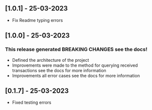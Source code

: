 ## [1.0.1] - 25-03-2023

- Fix Readme typing errors

## [1.0.0] - 25-03-2023

### This release generated BREAKING CHANGES see the docs!

- Defined the architecture of the project
- Improvements were made to the method for querying received transactions see the docs for more information
- Improvements all error cases see the docs for more information

## [0.1.7] - 25-03-2023

- Fixed testing errors
